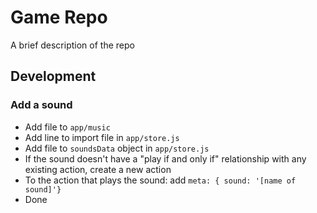 # Game Repo

A brief description of the repo

## Development

### Add a sound

- Add file to `app/music`
- Add line to import file in `app/store.js`
- Add file to `soundsData` object in `app/store.js`
- If the sound doesn't have a "play if and only if" relationship with any existing action, create a new action
- To the action that plays the sound: add `meta: { sound: '[name of sound]'}`
- Done
